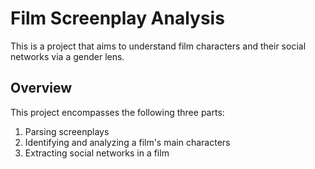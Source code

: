 # Film Screenplay Analysis
This is a project that aims to understand film characters and their social networks via a gender lens. 

## Overview
This project encompasses the following three parts:
1. Parsing screenplays
2. Identifying and analyzing a film's main characters
3. Extracting social networks in a film

